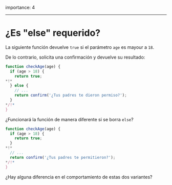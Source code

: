 importance: 4

---

# ¿Es "else" requerido?

La siguiente función devuelve `true` si el parámetro `age` es mayour a `18`.

De lo contrario, solicita una confirmación y devuelve su resultado:

```js
function checkAge(age) {
  if (age > 18) {
    return true;
*!*
  } else {
    // ...
    return confirm('¿Tus padres te dieron permiso?');
  }
*/!*
}
```

¿Funcionará la función de manera diferente si se borra `else`?

```js
function checkAge(age) {
  if (age > 18) {
    return true;
  }
*!*
  // ...
  return confirm('¿Tus padres te permitieron?');
*/!*
}
```

¿Hay alguna diferencia en el comportamiento de estas dos variantes?
